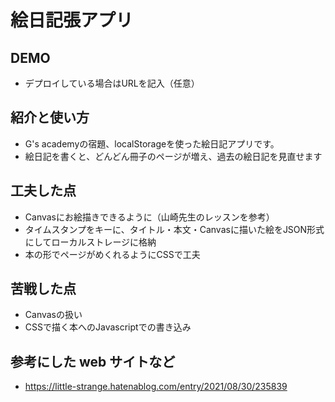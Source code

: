 # 絵日記張アプリ

## DEMO

  - デプロイしている場合はURLを記入（任意）

## 紹介と使い方

  - G's academyの宿題、localStorageを使った絵日記アプリです。
  - 絵日記を書くと、どんどん冊子のページが増え、過去の絵日記を見直せます

## 工夫した点

  - Canvasにお絵描きできるように（山崎先生のレッスンを参考）
  - タイムスタンプをキーに、タイトル・本文・Canvasに描いた絵をJSON形式にしてローカルストレージに格納
  - 本の形でページがめくれるようにCSSで工夫

## 苦戦した点

  - Canvasの扱い
  - CSSで描く本へのJavascriptでの書き込み

## 参考にした web サイトなど

  - https://little-strange.hatenablog.com/entry/2021/08/30/235839

